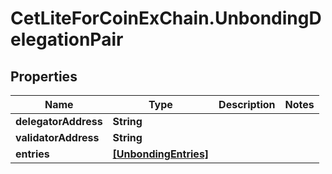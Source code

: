 # CetLiteForCoinExChain.UnbondingDelegationPair

## Properties
Name | Type | Description | Notes
------------ | ------------- | ------------- | -------------
**delegatorAddress** | **String** |  | 
**validatorAddress** | **String** |  | 
**entries** | [**[UnbondingEntries]**](UnbondingEntries.md) |  | 
